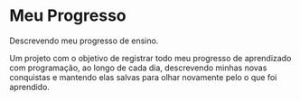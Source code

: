 # Meu Progresso
Descrevendo meu progresso de ensino.

Um projeto com o objetivo de registrar todo meu progresso de aprendizado com programação, ao longo de cada dia, descrevendo minhas novas conquistas e mantendo elas salvas para olhar novamente pelo o que foi aprendido.
